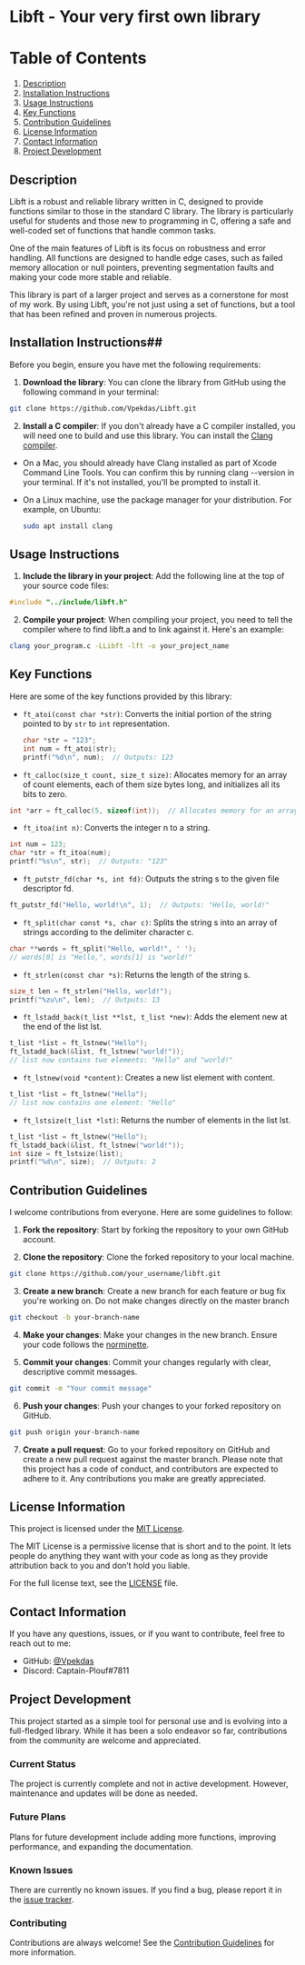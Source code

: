 # Libft - Your very first own library

# Table of Contents
1. [Description](#description)
2. [Installation Instructions](#installation-instructions)
3. [Usage Instructions](#usage-instructions)
4. [Key Functions](#key-functions)
5. [Contribution Guidelines](#contribution-guidelines)
6. [License Information](#license-information)
7. [Contact Information](#contact-information)
8. [Project Development](#project-development)

## Description

Libft is a robust and reliable library written in C, designed to provide functions similar to those in the standard C library. The library is particularly useful for students and those new to programming in C, offering a safe and well-coded set of functions that handle common tasks.

One of the main features of Libft is its focus on robustness and error handling. All functions are designed to handle edge cases, such as failed memory allocation or null pointers, preventing segmentation faults and making your code more stable and reliable.

This library is part of a larger project and serves as a cornerstone for most of my work. By using Libft, you're not just using a set of functions, but a tool that has been refined and proven in numerous projects.

## Installation Instructions##

Before you begin, ensure you have met the following requirements:

1. **Download the library**: You can clone the library from GitHub using the following command in your terminal:
```bash
git clone https://github.com/Vpekdas/Libft.git
```

2. **Install a C compiler**: If you don't already have a C compiler installed, you will need one to build and use this library. You can install the [Clang compiler](https://clang.llvm.org).
   
- On a Mac, you should already have Clang installed as part of Xcode Command Line Tools. You can confirm this by running clang --version in your terminal. If it's not installed, you'll be prompted to install it.

- On a Linux machine, use the package manager for your distribution. For example, on Ubuntu:
  ```bash
  sudo apt install clang
  ```

## Usage Instructions

1. **Include the library in your project**: Add the following line at the top of your source code files:
```c
#include "../include/libft.h"
```

2. **Compile your project**: When compiling your project, you need to tell the compiler where to find libft.a and to link against it. Here's an example:
```bash
clang your_program.c -LLibft -lft -o your_project_name
```

## Key Functions
Here are some of the key functions provided by this library:

- `ft_atoi(const char *str)`: Converts the initial portion of the string pointed to by `str` to `int` representation.
  ```c
  char *str = "123";
  int num = ft_atoi(str);
  printf("%d\n", num);  // Outputs: 123
  ```

- `ft_calloc(size_t count, size_t size)`: Allocates memory for an array of count elements, each of them size bytes long, and initializes all its bits to zero.
```c
int *arr = ft_calloc(5, sizeof(int));  // Allocates memory for an array of 5 integers
```

- `ft_itoa(int n)`: Converts the integer n to a string.
```c
int num = 123;
char *str = ft_itoa(num);
printf("%s\n", str);  // Outputs: "123"
```

- `ft_putstr_fd(char *s, int fd)`: Outputs the string s to the given file descriptor fd.
```c
ft_putstr_fd("Hello, world!\n", 1);  // Outputs: "Hello, world!"
```

- `ft_split(char const *s, char c)`: Splits the string s into an array of strings according to the delimiter character c.
```c
char **words = ft_split("Hello, world!", ' ');
// words[0] is "Hello,", words[1] is "world!"
```

- `ft_strlen(const char *s)`: Returns the length of the string s.
```c
size_t len = ft_strlen("Hello, world!");
printf("%zu\n", len);  // Outputs: 13
```

- `ft_lstadd_back(t_list **lst, t_list *new)`: Adds the element new at the end of the list lst.
```c
t_list *list = ft_lstnew("Hello");
ft_lstadd_back(&list, ft_lstnew("world!"));
// list now contains two elements: "Hello" and "world!"
```

- `ft_lstnew(void *content)`: Creates a new list element with content.
```c
t_list *list = ft_lstnew("Hello");
// list now contains one element: "Hello"
```

- `ft_lstsize(t_list *lst)`: Returns the number of elements in the list lst.
```c
t_list *list = ft_lstnew("Hello");
ft_lstadd_back(&list, ft_lstnew("world!"));
int size = ft_lstsize(list);
printf("%d\n", size);  // Outputs: 2
```

## Contribution Guidelines

I welcome contributions from everyone. Here are some guidelines to follow:

1. **Fork the repository**: Start by forking the repository to your own GitHub account.

2. **Clone the repository**: Clone the forked repository to your local machine.
```bash
git clone https://github.com/your_username/libft.git
```

3. **Create a new branch**: Create a new branch for each feature or bug fix you're working on. Do not make changes directly on the master branch
```bash
git checkout -b your-branch-name
```

4. **Make your changes**: Make your changes in the new branch. Ensure your code follows the [norminette](https://github.com/42School/norminette).

5. **Commit your changes**: Commit your changes regularly with clear, descriptive commit messages.
```bash
git commit -m "Your commit message"
```

6. **Push your changes**: Push your changes to your forked repository on GitHub.
```bash
git push origin your-branch-name
```

7. **Create a pull request**: Go to your forked repository on GitHub and create a new pull request against the master branch.
Please note that this project has a code of conduct, and contributors are expected to adhere to it. Any contributions you make are greatly appreciated.

## License Information

This project is licensed under the [MIT License](LICENSE).

The MIT License is a permissive license that is short and to the point. It lets people do anything they want with your code as long as they provide attribution back to you and don’t hold you liable.

For the full license text, see the [LICENSE](LICENSE) file.

## Contact Information

If you have any questions, issues, or if you want to contribute, feel free to reach out to me:

- GitHub: [@Vpekdas](https://github.com/Vpekdas)
- Discord: Captain-Plouf#7811

## Project Development

This project started as a simple tool for personal use and is evolving into a full-fledged library. While it has been a solo endeavor so far, contributions from the community are welcome and appreciated.

### Current Status

The project is currently complete and not in active development. However, maintenance and updates will be done as needed.

### Future Plans

Plans for future development include adding more functions, improving performance, and expanding the documentation.

### Known Issues

There are currently no known issues. If you find a bug, please report it in the [issue tracker](https://github.com/Vpekdas/libft/issues).

### Contributing

Contributions are always welcome! See the [Contribution Guidelines](#contribution-guidelines) for more information.


